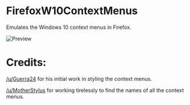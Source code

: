 # FirefoxW10ContextMenus
Emulates the Windows 10 context menus in Firefox.

![Preview](https://raw.githubusercontent.com/M1ch431/FirefoxW10ContextMenus/master/Preview.png "Preview")

# Credits:
[/u/Guerra24](https://www.reddit.com/user/Guerra24) for his initial work in styling the context menus.

[/u/MotherStylus](https://www.reddit.com/user/MotherStylus) for working tirelessly to find the names of all the context menus.
